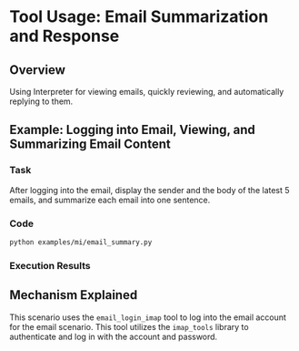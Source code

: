 # Tool Usage: Email Summarization and Response

## Overview

Using Interpreter for viewing emails, quickly reviewing, and automatically replying to them.

## Example: Logging into Email, Viewing, and Summarizing Email Content

### Task

After logging into the email, display the sender and the body of the latest 5 emails, and summarize each email into one sentence.

### Code

```bash
python examples/mi/email_summary.py
```

### Execution Results

## Mechanism Explained

This scenario uses the `email_login_imap` tool to log into the email account for the email scenario. This tool utilizes the `imap_tools` library to authenticate and log in with the account and password.
